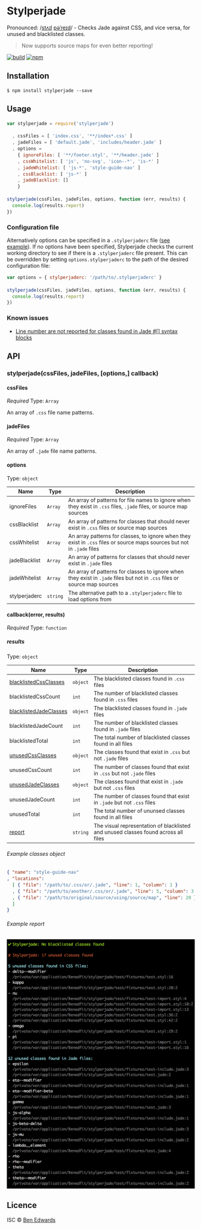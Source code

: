 # Stylperjade

Pronounced: /[stʌɪl](//ssl.gstatic.com/dictionary/static/sounds/de/0/style.mp3) [pəˈreɪd](//ssl.gstatic.com/dictionary/static/sounds/de/0/parade.mp3)/ - Checks Jade against CSS, and vice versa, for unused and blacklisted classes.

> Now supports source maps for even better reporting!

[![build](https://img.shields.io/travis/benedfit/stylperjade.svg)](https://travis-ci.org/benedfit/stylperjade)
[![npm](https://img.shields.io/npm/v/stylperjade.svg)](https://www.npmjs.com/package/stylperjade)

## Installation

```shell
$ npm install stylperjade --save
```

## Usage

```js
var stylperjade = require('stylperjade')

  , cssFiles = [ 'index.css', '**/index*.css' ]
  , jadeFiles = [ 'default.jade', 'includes/header.jade' ]
  , options =
    { ignoreFiles: [ '**/footer.styl', '**/header.jade' ]
    , cssWhitelist: [ 'js', 'no-svg', 'icon--*', 'is-*' ]
    , jadeWhitelist: [ 'js-*', 'style-guide-nav' ]
    , cssBlacklist: [ 'js-*' ]
    , jadeBlacklist: []
    }

stylperjade(cssFiles, jadeFiles, options, function (err, results) {
  console.log(results.report)
})
```

### Configuration file

Alternatively options can be specified in a `.stylperjaderc` file ([see example](.stylperjaderc)). If no options have been specified, Stylperjade checks the current working directory to see if there is a `.stylperjaderc` file present. This can be overridden by setting `options.stylperjaderc` to the path of the desired configuration file:

```js
var options = { stylperjaderc: '/path/to/.stylperjaderc' }

stylperjade(cssFiles, jadeFiles, options, function (err, results) {
  console.log(results.report)
})
```

### Known issues

* [Line number are not reported for classes found in Jade \#\[\] syntax blocks](https://github.com/benedfit/stylperjade/issues/7)

## API

### stylperjade(cssFiles, jadeFiles, [options,] callback)

#### cssFiles

*Required*
Type: `Array`

An array of `.css` file name patterns.

#### jadeFiles

*Required*
Type: `Array`

An array of `.jade` file name patterns.

#### options

Type: `object`

| Name | Type | Description |
| --- | --- | --- |
| ignoreFiles | `Array` | An array of patterns for file names to ignore when they exist in `.css` files, `.jade` files, or source map sources |
| cssBlacklist | `Array` | An array of patterns for classes that should never exist in `.css` files or source map sources |
| cssWhitelist | `Array` | An array patterns for classes, to ignore when they exist in `.css` files or source maps sources but not in `.jade` files |
| jadeBlacklist | `Array` | An array of patterns for classes that should never exist in `.jade` files |
| jadeWhitelist | `Array` | An array of patterns for classes to ignore when they exist in `.jade` files but not in `.css` files or source map sources |
| stylperjaderc | `string` | The alternative path to a `.stylperjaderc` file to load options from |

#### callback(error, results)

*Required*
Type: `function`

##### results

Type: `object`

| Name | Type | Description |
| --- | --- | --- |
| [blacklistedCssClasses](#user-content-example-classes-object) | `object` | The blacklisted classes found in `.css` files |
| blacklistedCssCount | `int` | The number of blacklisted classes found in `.css` files |
| [blacklistedJadeClasses](#user-content-example-classes-object) | `object` | The blacklisted classes found in `.jade` files |
| blacklistedJadeCount | `int` | The number of blacklisted classes found in `.jade` files |
| blacklistedTotal | `int` | The total number of blacklisted classes found in all files |
| [unusedCssClasses](#user-content-example-classes-object) | `object` | The classes found that exist in `.css` but not `.jade` files |
| unusedCssCount | `int` | The number of classes found that exist in `.css` but not `.jade` files |
| [unusedJadeClasses](#user-content-example-classes-object) | `object` | The classes found that exist in `.jade` but not `.css` files |
| unusedJadeCount | `int` | The number of classes found that exist in `.jade` but not `.css` files |
| unusedTotal | `int` | The total number of ununsed classes found in all files |
| [report](#user-content-example-report) | `string` | The visual representation of blacklisted and unused classes found across all files |

###### Example classes object

```json
{ "name": "style-guide-nav"
, "locations":
  [ { "file": "/path/to/.css/or/.jade", "line": 1, "column": 1 }
  , { "file": "/path/to/another/.css/or/.jade", "line": 5, "column": 3 }
  , { "file": "/path/to/original/source/using/source/map", "line": 20 }
  ]
}
```

###### Example report

![](example-report.png)

## Licence
ISC © [Ben Edwards](https://github.com/benedfit/)

